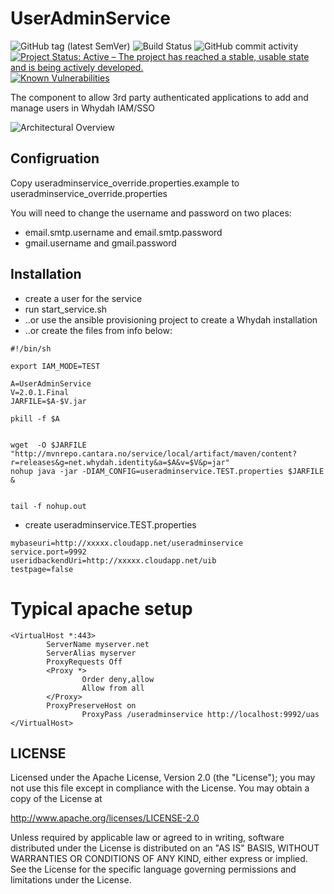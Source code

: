 # UserAdminService


![GitHub tag (latest SemVer)](https://img.shields.io/github/v/tag/Cantara/Whydah-UserAdminService) ![Build Status](https://jenkins.cantara.no/buildStatus/icon?job=Whydah-UserAdminService) ![GitHub commit activity](https://img.shields.io/github/commit-activity/y/Cantara/Whydah-UserAdminService) [![Project Status: Active – The project has reached a stable, usable state and is being actively developed.](http://www.repostatus.org/badges/latest/active.svg)](http://www.repostatus.org/#active)  [![Known Vulnerabilities](https://snyk.io/test/github/Cantara/Whydah-UserAdminService/badge.svg)](https://snyk.io/test/github/Cantara/Whydah-UserAdminService)

The component to allow 3rd party authenticated applications to add and manage users in Whydah IAM/SSO

![Architectural Overview](https://raw2.github.com/altran/Whydah-SSOLoginWebApp/master/Whydah%20infrastructure.png)

## Configruation
Copy useradminservice_override.properties.example to useradminservice_override.properties

You will need to change the username and password on two places:
* email.smtp.username and email.smtp.password
* gmail.username and gmail.password

## Installation


* create a user for the service
* run start_service.sh
* ..or use the ansible provisioning project to create a Whydah installation
* ..or create the files from info below:


```
#!/bin/sh

export IAM_MODE=TEST

A=UserAdminService
V=2.0.1.Final
JARFILE=$A-$V.jar

pkill -f $A


wget  -O $JARFILE "http://mvnrepo.cantara.no/service/local/artifact/maven/content?r=releases&g=net.whydah.identity&a=$A&v=$V&p=jar"
nohup java -jar -DIAM_CONFIG=useradminservice.TEST.properties $JARFILE &


tail -f nohup.out
```

* create useradminservice.TEST.properties

```
mybaseuri=http://xxxxx.cloudapp.net/useradminservice
service.port=9992
useridbackendUri=http://xxxxx.cloudapp.net/uib
testpage=false
```


Typical apache setup
====================

```
<VirtualHost *:443>
        ServerName myserver.net
        ServerAlias myserver
        ProxyRequests Off
        <Proxy *>
                Order deny,allow
                Allow from all
        </Proxy>
        ProxyPreserveHost on
                ProxyPass /useradminservice http://localhost:9992/uas
</VirtualHost>
```

## LICENSE

Licensed under the Apache License, Version 2.0 (the "License");
you may not use this file except in compliance with the License.
You may obtain a copy of the License at

<http://www.apache.org/licenses/LICENSE-2.0>

Unless required by applicable law or agreed to in writing, software
distributed under the License is distributed on an "AS IS" BASIS,
WITHOUT WARRANTIES OR CONDITIONS OF ANY KIND, either express or implied.
See the License for the specific language governing permissions and
limitations under the License.
